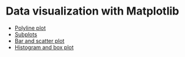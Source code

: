 Data visualization with Matplotlib
========================

- [Polyline plot](./mpl-1.ipynb)
- [Subplots](./mpl-2.ipynb)
- [Bar and scatter plot](./mpl-3.ipynb)
- [Histogram and box plot](./mpl-4.ipynb)